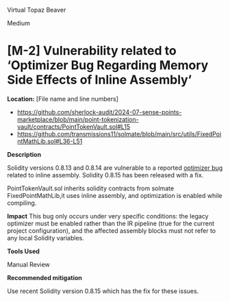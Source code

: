 Virtual Topaz Beaver

Medium

# [M-2] Vulnerability related to ‘Optimizer Bug Regarding Memory Side Effects of Inline Assembly’

**Location:** [File name and line numbers]


- https://github.com/sherlock-audit/2024-07-sense-points-marketplace/blob/main/point-tokenization-vault/contracts/PointTokenVault.sol#L15
- https://github.com/transmissions11/solmate/blob/main/src/utils/FixedPointMathLib.sol#L36-L51

**Description**

Solidity versions 0.8.13 and 0.8.14 are vulnerable to a reported [optimizer bug](https://blog.soliditylang.org/2022/06/15/inline-assembly-memory-side-effects-bug/) related to inline assembly. Solidity 0.8.15 has been released with a fix.

PointTokenVault.sol inherits solidity contracts from solmate FixedPointMathLib,it uses inline assembly, and optimization is enabled while compiling.

**Impact**
This bug only occurs under very specific conditions: the legacy optimizer must be enabled rather than the IR pipeline (true for the current project configuration), and the affected assembly blocks must not refer to any local Solidity variables.

**Tools Used**

Manual Review

**Recommended mitigation**

Use recent Solidity version 0.8.15 which has the fix for these issues.



